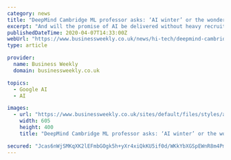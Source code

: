 ```yaml
---
category: news
title: "DeepMind Cambridge ML professor asks: ‘AI winter’ or the wonder years?"
excerpt: "And will the promise of AI be delivered without heavy recruitment in more ML specialists? The issues will be addressed by former Amazon ace and the first DeepMind Machine Learning Professor at Cambridge University, Neil Lawrence, in a Cambridge Network virtual lecture on April 21. The Network's first online business lecture – introduced to ..."
publishedDateTime: 2020-04-07T14:33:00Z
webUrl: "https://www.businessweekly.co.uk/news/hi-tech/deepmind-cambridge-ml-professor-asks-‘ai-winter’-or-wonder-years"
type: article

provider:
  name: Business Weekly
  domain: businessweekly.co.uk

topics:
  - Google AI
  - AI

images:
  - url: "https://www.businessweekly.co.uk/sites/default/files/styles/article350/public/field/image/neil-lawrence_0.jpg?itok=ys7IWhhc"
    width: 605
    height: 400
    title: "DeepMind Cambridge ML professor asks: ‘AI winter’ or the wonder years?"

secured: "Jcas6nWjSMKqXK2lEFmbGOgk5h+yXr4xiQkKU5if0d/WKkYbXGSpEWnR8m4PmcV2Os4H+uzATlpwIuMwEk3Y08yEz2zmt8n8cIHSKq1sEawuEA0QntdrMtxCkrYNsnGKWFLYAEKn5KseMD5Q/oubHA2aF+MnhrF8XLgkazkZYbifrHFHXkiNeVxxkBOlI+U+CIU1eo71TjV8HWnL0tdpy/2WX0meiKWmBTOYEcN8ZwJLRiRAQCv3qN/1YbQrxFOxkBxUAmY6svaODxpHtW0Za3f2bl0tz2CK/BiayBarglISEJ7S+nseqXmIHtut0TJH1i4qIjwPOm7VozDLGmyfYnP8fF4oOI7amopvTn6j+Fzp6+4U6Gf3Wi0bFTkCWvyOkJ5IuPlmKIcVopDXu+vmcoY1PzW5h10EPRuliDvG3DEAhvyDFnHc/bVqLht27kk+v5OXWMzJgbfUSmb6XT/fnO8Zeu/YrkTQ9llbTDrjCcQ=;CMoZUg3I/5mTbethrkmXKQ=="
---
```


